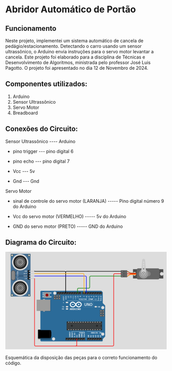 # Abridor Automático de Portão

## Funcionamento
Neste projeto, implementei um sistema automático de cancela de pedágio/estacionamento. Detectando o carro usando um sensor ultrassônico, o Arduino envia instruções para o servo motor levantar a cancela. Este projeto foi elaborado para a disciplina de Técnicas e Desenvolvimento de Algoritmos, ministrada pelo professor José Luis Pagotto. O projeto foi apresentado no dia 12 de Novembro de 2024.

## Componentes utilizados:
1. Arduino
2. Sensor Ultrassônico
3. Servo Motor
4. Breadboard

## Conexões do Circuito:

Sensor Ultrassônico  ----  Arduino

   - pino trigger  --- pino digital 6
   
   - pino echo     --- pino digital 7
   
   - Vcc           --- 5v 
   
   - Gnd           --- Gnd

Servo Motor 

   - sinal de controle do servo motor (LARANJA)  -----   Pino digital número 9 do Arduino 
   
   - Vcc do servo motor (VERMELHO)                  -----   5v do Arduino 
   
   - GND do servo motor (PRETO)                     -----   GND do Arduino

## Diagrama do Circuito:

![Screenshot (261)](https://github.com/leonardo-cebin/proofs-of-concept_and_miniprojects/blob/main/Arduino/Parking%20Toll%20Gate/diagram-arduino-tollgate.png?raw=true)

Esquemática da disposição das peças para o correto funcionamento do código.
